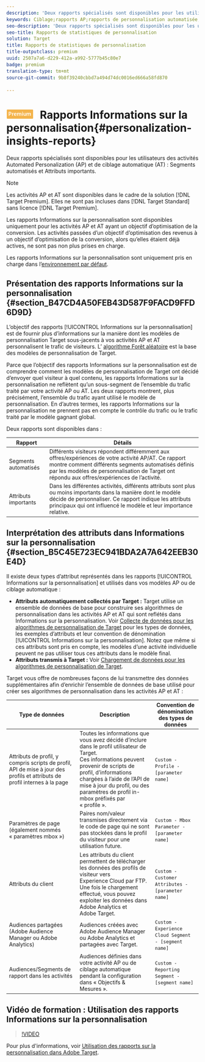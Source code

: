 ```yaml
---
description: 'Deux rapports spécialisés sont disponibles pour les utilisateurs des activités de personnalisation automatisée (AP) et de ciblage automatique (AT) : Segments automatisés et Attributs importants.'
keywords: Ciblage;rapports AP;rapports de personnalisation automatisée;ciblage automatique;rapport ciblage automatique;personnalisation;informations;segments automatisés;faq;forum aux questions;attributs importants
seo-description: 'Deux rapports spécialisés sont disponibles pour les utilisateurs des activités de personnalisation automatisée (AP) et de ciblage automatique (AT) : Segments automatisés et Attributs importants.'
seo-title: Rapports de statistiques de personnalisation
solution: Target
title: Rapports de statistiques de personnalisation
title-outputclass: premium
uuid: 2507a7a6-d229-412a-a992-5777b45c80e7
badge: premium
translation-type: tm+mt
source-git-commit: 9b8f39240cbbd7a494d74dc0016ed666a58fd870

---
```



# ![PREMIUM](/help/assets/premium.png) Rapports Informations sur la personnalisation{#personalization-insights-reports}

Deux rapports spécialisés sont disponibles pour les utilisateurs des activités Automated Personalization (AP) et de ciblage automatique (AT) : Segments automatisés et Attributs importants.

>[!NOTE]
>
>Les activités AP et AT sont disponibles dans le cadre de la solution [!DNL Target Premium]. Elles ne sont pas incluses dans [!DNL Target Standard] sans licence [!DNL Target Premium].
>
>Les rapports Informations sur la personnalisation sont disponibles uniquement pour les activités AP et AT ayant un objectif d’optimisation de la conversion. Les activités passées d’un objectif d’optimisation des revenus à un objectif d’optimisation de la conversion, alors qu’elles étaient déjà actives, ne sont pas non plus prises en charge.
>
>Les rapports Informations sur la personnalisation sont uniquement pris en charge dans l’[environnement par défaut](../../administrating-target/hosts.md).

## Présentation des rapports Informations sur la personnalisation {#section_B47CD4A50FEB43D587F9FACD9FFD6D9D}

L’objectif des rapports [!UICONTROL Informations sur la personnalisation] est de fournir plus d’informations sur la manière dont les modèles de personnalisation Target sous-jacents à vos activités AP et AT personnalisent le trafic de visiteurs. L’ [algorithme Forêt aléatoire](/help/c-activities/t-automated-personalization/algo-random-forest.md) est la base des modèles de personnalisation de Target.

Parce que l’objectif des rapports Informations sur la personnalisation est de comprendre comment les modèles de personnalisation de Target ont décidé d’envoyer quel visiteur à quel contenu, les rapports Informations sur la personnalisation ne reflètent qu’un sous-segment de l’ensemble du trafic traité par votre activité AP ou AT. Les deux rapports montrent, plus précisément, l’ensemble du trafic ayant utilisé le modèle de personnalisation. En d’autres termes, les rapports Informations sur la personnalisation ne prennent pas en compte le contrôle du trafic ou le trafic traité par le modèle gagnant global.

Deux rapports sont disponibles dans :

| Rapport | Détails |
|--- |--- |
| Segments automatisés | Différents visiteurs répondent différemment aux offres/expériences de votre activité AP/AT. Ce rapport montre comment différents segments automatisés définis par les modèles de personnalisation de Target ont répondu aux offres/expériences de l’activité. |
| Attributs importants | Dans les différentes activités, différents attributs sont plus ou moins importants dans la manière dont le modèle décide de personnaliser. Ce rapport indique les attributs principaux qui ont influencé le modèle et leur importance relative. |

## Interprétation des attributs dans Informations sur la personnalisation {#section_B5C45E723EC941BDA2A7A642EEB30E4D}

Il existe deux types d’attribut représentés dans les rapports [!UICONTROL Informations sur la personnalisation] et utilisés dans vos modèles AP ou de ciblage automatique :

* **Attributs automatiquement collectés par Target :** Target utilise un ensemble de données de base pour construire ses algorithmes de personnalisation dans les activités AP et AT qui sont reflétés dans Informations sur la personnalisation. Voir [Collecte de données pour les algorithmes de personnalisation de Target](../../c-activities/t-automated-personalization/ap-data.md#reference_255BD3DE7AD04DC9B766E0BC78961058) pour les types de données, les exemples d’attributs et leur convention de dénomination [!UICONTROL Informations sur la personnalisation]. Notez que même si ces attributs sont pris en compte, les modèles d’une activité individuelle peuvent ne pas utiliser tous ces attributs dans le modèle final.
* **Attributs transmis à Target :** Voir  [Chargement de données pour les algorithmes de personnalisation de Target](../../c-activities/t-automated-personalization/uploading-data-for-the-target-personalization-algorithms.md#concept_85EA505B37E54514A1C8AB91553FEED6).

Target vous offre de nombreuses façons de lui transmettre des données supplémentaires afin d’enrichir l’ensemble de données de base utilisé pour créer ses algorithmes de personnalisation dans les activités AP et AT :

| Type de données | Description | Convention de dénomination des types de données |
|--- |--- |--- |
| Attributs de profil, y compris scripts de profil, API de mise à jour des profils et attributs de profil internes à la page | Toutes les informations que vous avez décidé d’inclure dans le profil utilisateur de Target.<br>Ces informations peuvent provenir de scripts de profil, d’informations chargées à l’aide de l’API de mise à jour du profil, ou des paramètres de profil in-mbox préfixés par « profile ». | `Custom - Profile - [parameter name]` |
| Paramètres de page (également nommés « paramètres mbox ») | Paires nom/valeur transmises directement via le code de page qui ne sont pas stockées dans le profil du visiteur pour une utilisation future. | `Custom - Mbox Parameter - [parameter name]` |
| Attributs du client | Les attributs du client permettent de télécharger les données des profils de visiteur vers Experience Cloud par FTP. Une fois le chargement effectué, vous pouvez exploiter les données dans Adobe Analytics et Adobe Target. | `Custom - Customer Attributes - [parameter name]` |
| Audiences partagées (Adobe Audience Manager ou Adobe Analytics) | Audiences créées avec Adobe Audience Manager ou Adobe Analytics et partagées avec Target. | `Custom - Experience Cloud Segment - [segment name]` |
| Audiences/Segments de rapport dans les activités | Audiences définies dans votre activité AP ou de ciblage automatique pendant la configuration dans « Objectifs &amp; Mesures ». | `Custom - Reporting Segment - [segment name]` |

## Vidéo de formation : Utilisation des rapports Informations sur la personnalisation

>[!VIDEO](https://video.tv.adobe.com/v/25601/)

Pour plus d&#39;informations, voir [Utilisation des rapports sur la personnalisation dans Adobe Target](https://helpx.adobe.com/target/kt/using/personalization-insights-report-feature-video-use.html).
